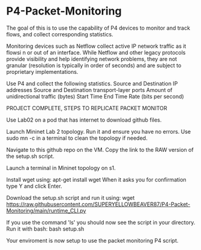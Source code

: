 # P4-Packet-Monitoring
The goal of this is to use the capability of P4 devices to monitor and track flows, and collect corresponding statistics. 
 
 Monitoring devices such as Netflow collect active IP network traffic as it flowsi n or out of an interface. While Netflow and other legacy protocols provide visibility and help 
 identifying network problems, they are not granular (resolution is typically in order of seconds) and are subject to proprietary implementations.
 
 Use P4 and collect the following statistics. 
 Source and Destination IP addresses
 Source and Destination transport-layer ports
 Amount of unidirectional traffic (bytes)
 Start Time
 End Time
 Rate (bits per second)
 
 
PROJECT COMPLETE, STEPS TO REPLICATE PACKET MONITOR

Use Lab02 on a pod that has internet to download github files.

Launch Mininet Lab 2 topology. Run it and ensure you have no errors. Use sudo mn -c in a terminal to clean the topology if needed.

Navigate to this github repo on the VM. Copy the link to the RAW version of the setup.sh script.

Launch a terminal in Mininet topology on s1.

Install wget using: apt-get install wget
When it asks you for confirmation type Y and click Enter.

Download the setup.sh script and run it using: wget https://raw.githubusercontent.com/SUPERYELLOWBEAVER87/P4-Packet-Monitoring/main/runtime_CLI.py

If you use the command 'ls' you should now see the script in your directory.
Run it with bash: bash setup.sh

Your enviroment is now setup to use the packet monitoring P4 script.
